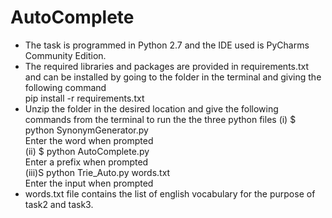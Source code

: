 # AutoComplete
* The task is programmed in Python 2.7 and the IDE used is    PyCharms Community Edition.  
* The required libraries and packages are provided in requirements.txt and can be installed by going to the folder in the terminal and giving the following command         
              pip install -r requirements.txt  
* Unzip the folder in the desired location and give the following commands from the terminal to run the the three python files  (i)  $ python SynonymGenerator.py      
        Enter the word when prompted  
(ii) $ python AutoComplete.py     
        Enter a prefix when prompted  
(iii)S python Trie_Auto.py words.txt      
        Enter the input when prompted  
* words.txt file contains the list of english vocabulary for the purpose of   task2 and task3.
